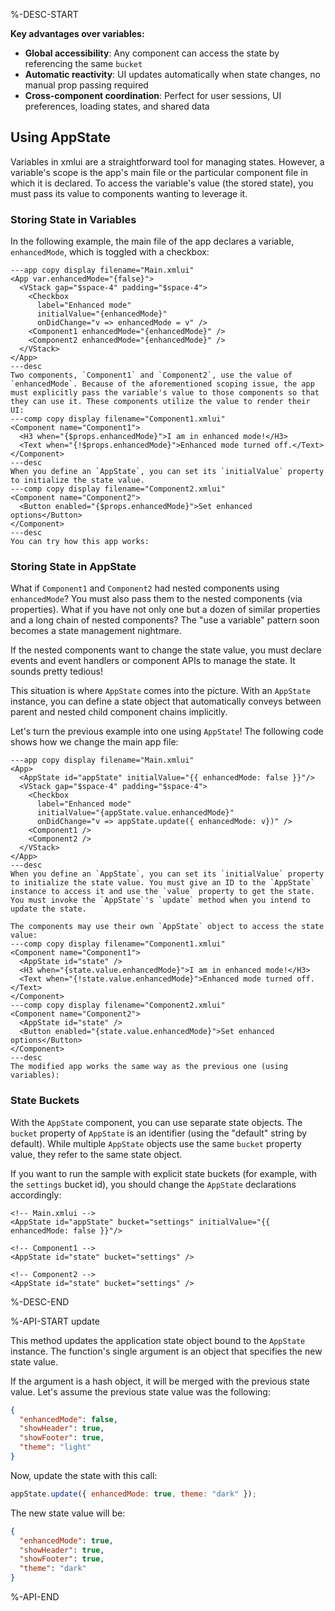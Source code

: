 %-DESC-START

**Key advantages over variables:**
- **Global accessibility**: Any component can access the state by referencing the same `bucket`
- **Automatic reactivity**: UI updates automatically when state changes, no manual prop passing required
- **Cross-component coordination**: Perfect for user sessions, UI preferences, loading states, and shared data

## Using AppState

Variables in xmlui are a straightforward tool for managing states. However, a variable's scope is the app's main file or the particular component file in which it is declared. To access the variable's value (the stored state), you must pass its value to components wanting to leverage it.

### Storing State in Variables

In the following example, the main file of the app declares a variable, `enhancedMode`, which is toggled with a checkbox:

```xmlui-pg
---app copy display filename="Main.xmlui"
<App var.enhancedMode="{false}">
  <VStack gap="$space-4" padding="$space-4">
    <Checkbox
      label="Enhanced mode"
      initialValue="{enhancedMode}"
      onDidChange="v => enhancedMode = v" />
    <Component1 enhancedMode="{enhancedMode}" />
    <Component2 enhancedMode="{enhancedMode}" />
  </VStack>
</App>
---desc
Two components, `Component1` and `Component2`, use the value of `enhancedMode`. Because of the aforementioned scoping issue, the app must explicitly pass the variable's value to those components so that they can use it. These components utilize the value to render their UI:
---comp copy display filename="Component1.xmlui"
<Component name="Component1">
  <H3 when="{$props.enhancedMode}">I am in enhanced mode!</H3>
  <Text when="{!$props.enhancedMode}">Enhanced mode turned off.</Text>
</Component>
---desc
When you define an `AppState`, you can set its `initialValue` property to initialize the state value.
---comp copy display filename="Component2.xmlui"
<Component name="Component2">
  <Button enabled="{$props.enhancedMode}">Set enhanced options</Button>
</Component>
---desc
You can try how this app works:
```

### Storing State in AppState

What if `Component1` and `Component2` had nested components using `enhancedMode`? You must also pass them to the nested components (via properties). What if you have not only one but a dozen of similar properties and a long chain of nested components? The "use a variable" pattern soon becomes a state management nightmare.

If the nested components want to change the state value, you must declare events and event handlers or component APIs to manage the state. It sounds pretty tedious!

This situation is where `AppState` comes into the picture. With an `AppState` instance, you can define a state object that automatically conveys between parent and nested child component chains implicitly.

Let's turn the previous example into one using `AppState`! The following code shows how we change the main app file:

```xmlui-pg 
---app copy display filename="Main.xmlui"
<App>
  <AppState id="appState" initialValue="{{ enhancedMode: false }}"/>
  <VStack gap="$space-4" padding="$space-4">
    <Checkbox
      label="Enhanced mode"
      initialValue="{appState.value.enhancedMode}"
      onDidChange="v => appState.update({ enhancedMode: v})" />
    <Component1 />
    <Component2 />
  </VStack>
</App>
---desc
When you define an `AppState`, you can set its `initialValue` property to initialize the state value. You must give an ID to the `AppState` instance to access it and use the `value` property to get the state. You must invoke the `AppState`'s `update` method when you intend to update the state.

The components may use their own `AppState` object to access the state value:
---comp copy display filename="Component1.xmlui"
<Component name="Component1">
  <AppState id="state" />
  <H3 when="{state.value.enhancedMode}">I am in enhanced mode!</H3>
  <Text when="{!state.value.enhancedMode}">Enhanced mode turned off.</Text>
</Component>
---comp copy display filename="Component2.xmlui"
<Component name="Component2">
  <AppState id="state" />
  <Button enabled="{state.value.enhancedMode}">Set enhanced options</Button>
</Component>
---desc
The modified app works the same way as the previous one (using variables):
```

### State Buckets

With the `AppState` component, you can use separate state objects. The `bucket` property of `AppState` is an identifier (using the "default" string by default). While multiple `AppState` objects use the same `bucket` property value, they refer to the same state object.

If you want to run the sample with explicit state buckets (for example, with the `settings` bucket id), you should change the `AppState` declarations accordingly:

```xmlui /bucket="settings"/
<!-- Main.xmlui -->
<AppState id="appState" bucket="settings" initialValue="{{ enhancedMode: false }}"/>

<!-- Component1 -->
<AppState id="state" bucket="settings" />

<!-- Component2 -->
<AppState id="state" bucket="settings" />
```

%-DESC-END

%-API-START update

This method updates the application state object bound to the `AppState` instance. The function's single argument is an object that specifies the new state value.

If the argument is a hash object, it will be merged with the previous state value. Let's assume the previous state value was the following:

```json
{
  "enhancedMode": false,
  "showHeader": true,
  "showFooter": true,
  "theme": "light"
}
```

Now, update the state with this call:

```js
appState.update({ enhancedMode: true, theme: "dark" });
```

The new state value will be:

```json
{
  "enhancedMode": true,
  "showHeader": true,
  "showFooter": true,
  "theme": "dark"
}
```

%-API-END
